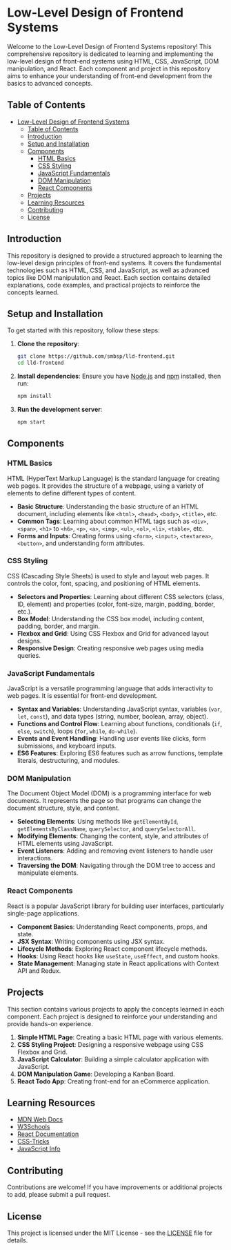 # Low-Level Design of Frontend Systems

Welcome to the Low-Level Design of Frontend Systems repository! This comprehensive repository is dedicated to learning and implementing the low-level design of front-end systems using HTML, CSS, JavaScript, DOM manipulation, and React. Each component and project in this repository aims to enhance your understanding of front-end development from the basics to advanced concepts.

## Table of Contents

- [Low-Level Design of Frontend Systems](#low-level-design-of-frontend-systems)
  - [Table of Contents](#table-of-contents)
  - [Introduction](#introduction)
  - [Setup and Installation](#setup-and-installation)
  - [Components](#components)
    - [HTML Basics](#html-basics)
    - [CSS Styling](#css-styling)
    - [JavaScript Fundamentals](#javascript-fundamentals)
    - [DOM Manipulation](#dom-manipulation)
    - [React Components](#react-components)
  - [Projects](#projects)
  - [Learning Resources](#learning-resources)
  - [Contributing](#contributing)
  - [License](#license)

## Introduction

This repository is designed to provide a structured approach to learning the low-level design principles of front-end systems. It covers the fundamental technologies such as HTML, CSS, and JavaScript, as well as advanced topics like DOM manipulation and React. Each section contains detailed explanations, code examples, and practical projects to reinforce the concepts learned.

## Setup and Installation

To get started with this repository, follow these steps:

1. **Clone the repository**:
    ```sh
    git clone https://github.com/smbsp/lld-frontend.git
    cd lld-frontend
    ```

2. **Install dependencies**:
    Ensure you have [Node.js](https://nodejs.org/) and [npm](https://www.npmjs.com/) installed, then run:
    ```sh
    npm install
    ```

3. **Run the development server**:
    ```sh
    npm start
    ```

## Components

### HTML Basics

HTML (HyperText Markup Language) is the standard language for creating web pages. It provides the structure of a webpage, using a variety of elements to define different types of content.

- **Basic Structure**: Understanding the basic structure of an HTML document, including elements like `<html>`, `<head>`, `<body>`, `<title>`, etc.
- **Common Tags**: Learning about common HTML tags such as `<div>`, `<span>`, `<h1>` to `<h6>`, `<p>`, `<a>`, `<img>`, `<ul>`, `<ol>`, `<li>`, `<table>`, etc.
- **Forms and Inputs**: Creating forms using `<form>`, `<input>`, `<textarea>`, `<button>`, and understanding form attributes.

### CSS Styling

CSS (Cascading Style Sheets) is used to style and layout web pages. It controls the color, font, spacing, and positioning of HTML elements.

- **Selectors and Properties**: Learning about different CSS selectors (class, ID, element) and properties (color, font-size, margin, padding, border, etc.).
- **Box Model**: Understanding the CSS box model, including content, padding, border, and margin.
- **Flexbox and Grid**: Using CSS Flexbox and Grid for advanced layout designs.
- **Responsive Design**: Creating responsive web pages using media queries.

### JavaScript Fundamentals

JavaScript is a versatile programming language that adds interactivity to web pages. It is essential for front-end development.

- **Syntax and Variables**: Understanding JavaScript syntax, variables (`var`, `let`, `const`), and data types (string, number, boolean, array, object).
- **Functions and Control Flow**: Learning about functions, conditionals (`if`, `else`, `switch`), loops (`for`, `while`, `do-while`).
- **Events and Event Handling**: Handling user events like clicks, form submissions, and keyboard inputs.
- **ES6 Features**: Exploring ES6 features such as arrow functions, template literals, destructuring, and modules.

### DOM Manipulation

The Document Object Model (DOM) is a programming interface for web documents. It represents the page so that programs can change the document structure, style, and content.

- **Selecting Elements**: Using methods like `getElementById`, `getElementsByClassName`, `querySelector`, and `querySelectorAll`.
- **Modifying Elements**: Changing the content, style, and attributes of HTML elements using JavaScript.
- **Event Listeners**: Adding and removing event listeners to handle user interactions.
- **Traversing the DOM**: Navigating through the DOM tree to access and manipulate elements.

### React Components

React is a popular JavaScript library for building user interfaces, particularly single-page applications.

- **Component Basics**: Understanding React components, props, and state.
- **JSX Syntax**: Writing components using JSX syntax.
- **Lifecycle Methods**: Exploring React component lifecycle methods.
- **Hooks**: Using React hooks like `useState`, `useEffect`, and custom hooks.
- **State Management**: Managing state in React applications with Context API and Redux.

## Projects

This section contains various projects to apply the concepts learned in each component. Each project is designed to reinforce your understanding and provide hands-on experience.

1. **Simple HTML Page**: Creating a basic HTML page with various elements.
2. **CSS Styling Project**: Designing a responsive webpage using CSS Flexbox and Grid.
3. **JavaScript Calculator**: Building a simple calculator application with JavaScript.
4. **DOM Manipulation Game**: Developing a Kanban Board.
5. **React Todo App**: Creating front-end for an eCommerce application. 

## Learning Resources

- [MDN Web Docs](https://developer.mozilla.org/en-US/)
- [W3Schools](https://www.w3schools.com/)
- [React Documentation](https://reactjs.org/docs/getting-started.html)
- [CSS-Tricks](https://css-tricks.com/)
- [JavaScript Info](https://javascript.info/)

## Contributing

Contributions are welcome! If you have improvements or additional projects to add, please submit a pull request.

## License

This project is licensed under the MIT License - see the [LICENSE](LICENSE) file for details.
